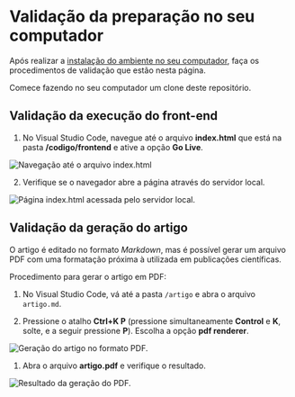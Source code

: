 # Validação da preparação no seu computador

Após realizar a [instalação do ambiente no seu computador](instalacao_aluno.md), faça os procedimentos de validação que estão nesta página.

Comece fazendo no seu computador um clone deste repositório.


## Validação da execução do front-end


1. No Visual Studio Code, navegue até o arquivo **index.html** que está na pasta **/codigo/frontend** e ative a opção **Go Live**.

![Navegação até o arquivo index.html](./img/vscode-abrir-index.png)

2. Verifique se o navegador abre a página através do servidor local.

![Página index.html acessada pelo servidor local.](./img/vscode-go-live.png)


## Validação da geração do artigo

O artigo é editado no formato *Markdown*, mas é possível gerar um arquivo PDF com uma formatação próxima à utilizada em publicações científicas.

Procedimento para gerar o artigo em PDF:

1. No Visual Studio Code, vá até a pasta `/artigo` e abra o arquivo `artigo.md`.

2. Pressione o atalho **Ctrl+K P** (pressione simultaneamente **Control** e **K**, solte, e a seguir pressione **P**). Escolha a opção **pdf renderer**.

![Geração do artigo no formato PDF.](./img/vscode-artigo-pdf.png)

1. Abra o arquivo **artigo.pdf** e verifique o resultado.

![Resultado da geração do PDF.](./img/vscode-artigo-resultado.png)